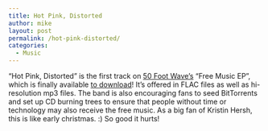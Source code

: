 ```yaml
---
title: Hot Pink, Distorted
author: mike
layout: post
permalink: /hot-pink-distorted/
categories:
  - Music
---
```

&#8220;Hot Pink, Distorted&#8221; is the first track on [50 Foot Wave&#8217;s][1] &#8220;Free Music EP&#8221;, which is finally available [to download][2]! It&#8217;s offered in FLAC files as well as hi-resolution mp3 files. The band is also encouraging fans to seed BitTorrents and set up CD burning trees to ensure that people without time or technology may also receive the free music. As a big fan of Kristin Hersh, this is like early christmas. :) So good it hurts!

 [1]: http://www.50footwave.com
 [2]: http://www.throwingmusic.com/freemusic/